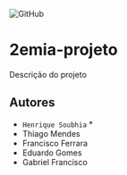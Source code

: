 ![GitHub](https://img.shields.io/github/license/HenriqueSoubhia/2emia-projeto)

# 2emia-projeto
Descrição do projeto
## Autores
- `Henrique Soubhia` *
- Thiago Mendes
- Francisco Ferrara
- Eduardo Gomes
- Gabriel Francisco
